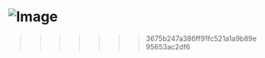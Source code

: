
![Image](https://github.com/user-attachments/assets/33360943-f712-4b22-a363-442dd84e4833)
=======
>>>>>>> 3675b247a386ff91fc521a1a9b89e95653ac2df6
